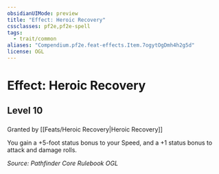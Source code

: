 ```yaml
---
obsidianUIMode: preview
title: "Effect: Heroic Recovery"
cssclasses: pf2e,pf2e-spell
tags:
  - trait/common
aliases: "Compendium.pf2e.feat-effects.Item.7ogytOgDmh4h2g5d"
license: OGL
---
```

# Effect: Heroic Recovery
## Level 10
### 






Granted by [[Feats/Heroic Recovery|Heroic Recovery]]

You gain a +5-foot status bonus to your Speed, and a +1 status bonus to attack and damage rolls.

*Source: Pathfinder Core Rulebook*
*OGL*